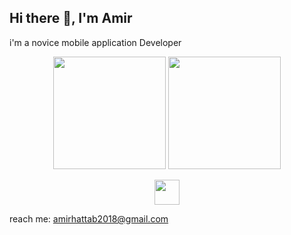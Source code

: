 ## Hi there 👋, I'm Amir 
i'm a novice mobile application  Developer
<div align="center">
  <img src="https://github-readme-stats.vercel.app/api?username=AmirtterK&theme=midnight-purple&show_icons=true" height="180"></img>
  <img src="https://github-readme-stats.vercel.app/api/top-langs/?username=AmirtterK&layout=compact" height="180"></img>

<br>
<p align="center">
  <a href="https://skillicons.dev">
    <img src="https://skillicons.dev/icons?i=flutter,firebase,dart,html,css,php,java,arduino,sqlite,c,git,github,vscode" height="40" />
  </a>
</p>

</div>
  reach me: <a href="amirhattab2018@gmail.com "> amirhattab2018@gmail.com </a>  
